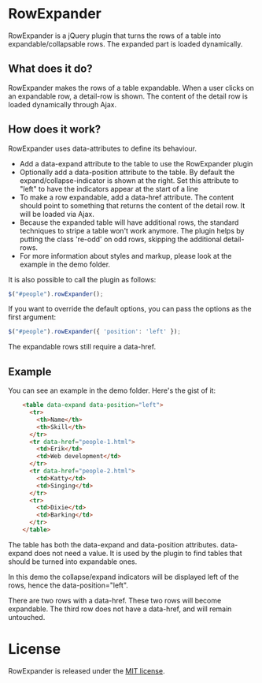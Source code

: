 # RowExpander

RowExpander is a jQuery plugin that turns the rows of a table into
expandable/collapsable rows. The expanded part is loaded dynamically.

## What does it do?

RowExpander makes the rows of a table expandable. When a user clicks on
an expandable row, a detail-row is shown. The content of the detail row
is loaded dynamically through Ajax.

## How does it work?

RowExpander uses data-attributes to define its behaviour.

* Add a data-expand attribute to the table to use the RowExpander plugin
* Optionally add a data-position attribute to the table. By default the
  expand/collapse-indicator is shown at the right. Set this attribute to
"left" to have the indicators appear at the start of a line
* To make a row expandable, add a data-href attribute. The content
  should point to something that returns the content of the detail row.
It will be loaded via Ajax. 
* Because the expanded table will have additional rows, the standard
  techniques to stripe a table won't work anymore. The plugin helps by
putting the class 're-odd' on odd rows, skipping the additional
detail-rows.
* For more information about styles and markup, please look at the
  example in the demo folder.

It is also possible to call the plugin as follows:

```javascript
$("#people").rowExpander();
```

If you want to override the default options, you can pass the options as
the first argument:

```javascript
$("#people").rowExpander({ 'position': 'left' });
```

The expandable rows still require a data-href.

## Example

You can see an example in the demo folder. Here's the gist of it:

```html
    <table data-expand data-position="left">
      <tr>
        <th>Name</th>
        <th>Skill</th>
      </tr>
      <tr data-href="people-1.html">
        <td>Erik</td>
        <td>Web development</td>
      </tr>
      <tr data-href="people-2.html">
        <td>Katty</td>
        <td>Singing</td>
      </tr>
      <tr>
        <td>Dixie</td>
        <td>Barking</td>
      </tr>
    </table>
```

The table has both the data-expand and data-position
attributes. data-expand does not need a value. It is used by the plugin
to find tables that should be turned into expandable ones.

In this demo the collapse/expand indicators will be displayed left of
the rows, hence the data-position="left".

There are two rows with a data-href. These two rows will become
expandable. The third row does not have a data-href, and will remain
untouched.

# License

RowExpander is released under the [MIT license](http://opensource.org/licenses/MIT).
